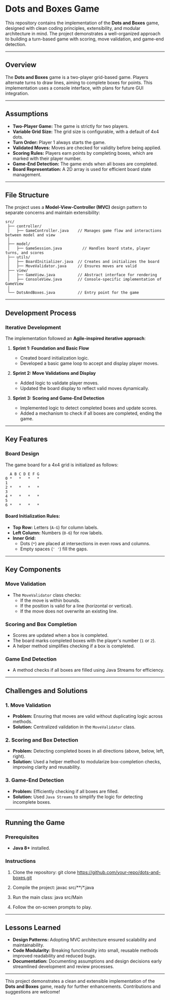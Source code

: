 # Dots and Boxes Game

This repository contains the implementation of the **Dots and Boxes** game, designed with clean coding principles, extensibility, and modular architecture in mind. The project demonstrates a well-organized approach to building a turn-based game with scoring, move validation, and game-end detection.

---

## Overview

The **Dots and Boxes** game is a two-player grid-based game. Players alternate turns to draw lines, aiming to complete boxes for points. This implementation uses a console interface, with plans for future GUI integration.

---

## Assumptions
- **Two-Player Game:** The game is strictly for two players.
- **Variable Grid Size:** The grid size is configurable, with a default of 4x4 dots.
- **Turn Order:** Player 1 always starts the game.
- **Validated Moves:** Moves are checked for validity before being applied.
- **Scoring Rules:** Players earn points by completing boxes, which are marked with their player number.
- **Game-End Detection:** The game ends when all boxes are completed.
- **Board Representation:** A 2D array is used for efficient board state management.

---

## File Structure

The project uses a **Model-View-Controller (MVC)** design pattern to separate concerns and maintain extensibility:

```plaintext
src/
 ├── controller/
 │   ├── GameController.java    // Manages game flow and interactions between model and view
 │
 ├── model/
 │   ├── GameSession.java         // Handles board state, player turns, and scores
 ├── utils/
 │   ├── BoardInitializer.java  // Creates and initializes the board
 │   ├── MoveValidator.java     // Ensures moves are valid
 ├── view/
 │   ├── GameView.java          // Abstract interface for rendering
 │   ├── ConsoleView.java       // Console-specific implementation of GameView
 │
 └── DotsAndBoxes.java          // Entry point for the game
```
---

## Development Process

### Iterative Development
The implementation followed an **Agile-inspired iterative approach**:

1. **Sprint 1: Foundation and Basic Flow**
   - Created board initialization logic.
   - Developed a basic game loop to accept and display player moves.

2. **Sprint 2: Move Validations and Display**
   - Added logic to validate player moves.
   - Updated the board display to reflect valid moves dynamically.

3. **Sprint 3: Scoring and Game-End Detection**
   - Implemented logic to detect completed boxes and update scores.
   - Added a mechanism to check if all boxes are completed, ending the game.

---

## Key Features

### Board Design
The game board for a 4x4 grid is initialized as follows:

```plaintext
  A B C D E F G
0 *   *   *   *
1               
2 *   *   *   *
3               
4 *   *   *   *
5               
6 *   *   *   *
```


#### Board Initialization Rules:
- **Top Row:** Letters (`A-G`) for column labels.
- **Left Column:** Numbers (`0-6`) for row labels.
- **Inner Grid:** 
  - Dots (`*`) are placed at intersections in even rows and columns.
  - Empty spaces (`' '`) fill the gaps.

---

## Key Components

### Move Validation
- The `MoveValidator` class checks:
  - If the move is within bounds.
  - If the position is valid for a line (horizontal or vertical).
  - If the move does not overwrite an existing line.

### Scoring and Box Completion
- Scores are updated when a box is completed.
- The board marks completed boxes with the player's number (`1` or `2`).
- A helper method simplifies checking if a box is completed.

### Game End Detection
- A method checks if all boxes are filled using Java Streams for efficiency.

---

## Challenges and Solutions

### 1. **Move Validation**
- **Problem:** Ensuring that moves are valid without duplicating logic across methods.
- **Solution:** Centralized validation in the `MoveValidator` class.

### 2. **Scoring and Box Detection**
- **Problem:** Detecting completed boxes in all directions (above, below, left, right).
- **Solution:** Used a helper method to modularize box-completion checks, improving clarity and reusability.

### 3. **Game-End Detection**
- **Problem:** Efficiently checking if all boxes are filled.
- **Solution:** Used `Java Streams` to simplify the logic for detecting incomplete boxes.

---

## Running the Game

### Prerequisites
- **Java 8+** installed.

### Instructions
1. Clone the repository:
 git clone https://github.com/your-repo/dots-and-boxes.git

2. Compile the project:
javac src/**/*.java

3. Run the main class:
java src/Main

4. Follow the on-screen prompts to play.

---

## Lessons Learned
- **Design Patterns:** Adopting MVC architecture ensured scalability and maintainability.
- **Code Modularity:** Breaking functionality into small, reusable methods improved readability and reduced bugs.
- **Documentation:** Documenting assumptions and design decisions early streamlined development and review processes.

---

This project demonstrates a clean and extensible implementation of the **Dots and Boxes** game, ready for further enhancements. Contributions and suggestions are welcome!


